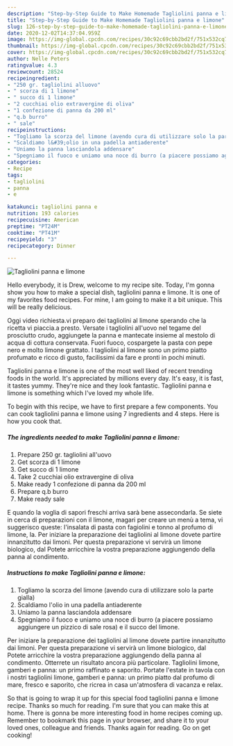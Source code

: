 ```yaml
---
description: "Step-by-Step Guide to Make Homemade Tagliolini panna e limone"
title: "Step-by-Step Guide to Make Homemade Tagliolini panna e limone"
slug: 126-step-by-step-guide-to-make-homemade-tagliolini-panna-e-limone
date: 2020-12-02T14:37:04.959Z
image: https://img-global.cpcdn.com/recipes/30c92c69cbb2bd2f/751x532cq70/tagliolini-panna-e-limone-recipe-main-photo.jpg
thumbnail: https://img-global.cpcdn.com/recipes/30c92c69cbb2bd2f/751x532cq70/tagliolini-panna-e-limone-recipe-main-photo.jpg
cover: https://img-global.cpcdn.com/recipes/30c92c69cbb2bd2f/751x532cq70/tagliolini-panna-e-limone-recipe-main-photo.jpg
author: Nelle Peters
ratingvalue: 4.3
reviewcount: 28524
recipeingredient:
- "250 gr. tagliolini alluovo"
- " scorza di 1 limone"
- " succo di 1 limone"
- "2 cucchiai olio extravergine di oliva"
- "1 confezione di panna da 200 ml"
- "q.b burro"
- " sale"
recipeinstructions:
- "Togliamo la scorza del limone (avendo cura di utilizzare solo la parte gialla)"
- "Scaldiamo l&#39;olio in una padella antiaderente"
- "Uniamo la panna lasciandola addensare"
- "Spegniamo il fuoco e uniamo una noce di burro (a piacere possiamo aggiungere un pizzico di sale rosa) e il succo del limone."
categories:
- Recipe
tags:
- tagliolini
- panna
- e

katakunci: tagliolini panna e 
nutrition: 193 calories
recipecuisine: American
preptime: "PT24M"
cooktime: "PT41M"
recipeyield: "3"
recipecategory: Dinner

---
```



![Tagliolini panna e limone](https://img-global.cpcdn.com/recipes/30c92c69cbb2bd2f/751x532cq70/tagliolini-panna-e-limone-recipe-main-photo.jpg)

Hello everybody, it is Drew, welcome to my recipe site. Today, I'm gonna show you how to make a special dish, tagliolini panna e limone. It is one of my favorites food recipes. For mine, I am going to make it a bit unique. This will be really delicious.

Oggi video richiesta.vi preparo dei tagliolini al limone sperando che la ricetta vi piaccia.a presto. Versate i tagliolini all&#39;uovo nel tegame del prosciutto crudo, aggiungete la panna e mantecate insieme al mestolo di acqua di cottura conservata. Fuori fuoco, cospargete la pasta con pepe nero e molto limone grattato. I tagliolini al limone sono un primo piatto profumato e ricco di gusto, facilissimi da fare e pronti in pochi minuti.

Tagliolini panna e limone is one of the most well liked of recent trending foods in the world. It's appreciated by millions every day. It's easy, it is fast, it tastes yummy. They're nice and they look fantastic. Tagliolini panna e limone is something which I've loved my whole life.


To begin with this recipe, we have to first prepare a few components. You can cook tagliolini panna e limone using 7 ingredients and 4 steps. Here is how you cook that.

<!--inarticleads1-->

##### The ingredients needed to make Tagliolini panna e limone:

1. Prepare 250 gr. tagliolini all&#39;uovo
1. Get  scorza di 1 limone
1. Get  succo di 1 limone
1. Take 2 cucchiai olio extravergine di oliva
1. Make ready 1 confezione di panna da 200 ml
1. Prepare q.b burro
1. Make ready  sale


E quando la voglia di sapori freschi arriva sarà bene assecondarla. Se siete in cerca di preparazioni con il limone, magari per creare un menù a tema, vi suggerisco queste: l&#39;insalata di pasta con fagiolini e tonno al profumo di limone, la. Per iniziare la preparazione dei tagliolini al limone dovete partire innanzitutto dai limoni. Per questa preparazione vi servirà un limone biologico, dal Potete arricchire la vostra preparazione aggiungendo della panna al condimento. 

<!--inarticleads2-->

##### Instructions to make Tagliolini panna e limone:

1. Togliamo la scorza del limone (avendo cura di utilizzare solo la parte gialla)
1. Scaldiamo l&#39;olio in una padella antiaderente
1. Uniamo la panna lasciandola addensare
1. Spegniamo il fuoco e uniamo una noce di burro (a piacere possiamo aggiungere un pizzico di sale rosa) e il succo del limone.


Per iniziare la preparazione dei tagliolini al limone dovete partire innanzitutto dai limoni. Per questa preparazione vi servirà un limone biologico, dal Potete arricchire la vostra preparazione aggiungendo della panna al condimento. Otterrete un risultato ancora più particolare. Tagliolini limone, gamberi e panna: un primo raffinato e saporito. Portate l&#39;estate in tavola con i nostri tagliolini limone, gamberi e panna: un primo piatto dal profumo di mare, fresco e saporito, che ricrea in casa un&#39;atmosfera di vacanza e relax. 

So that is going to wrap it up for this special food tagliolini panna e limone recipe. Thanks so much for reading. I'm sure that you can make this at home. There is gonna be more interesting food in home recipes coming up. Remember to bookmark this page in your browser, and share it to your loved ones, colleague and friends. Thanks again for reading. Go on get cooking!

